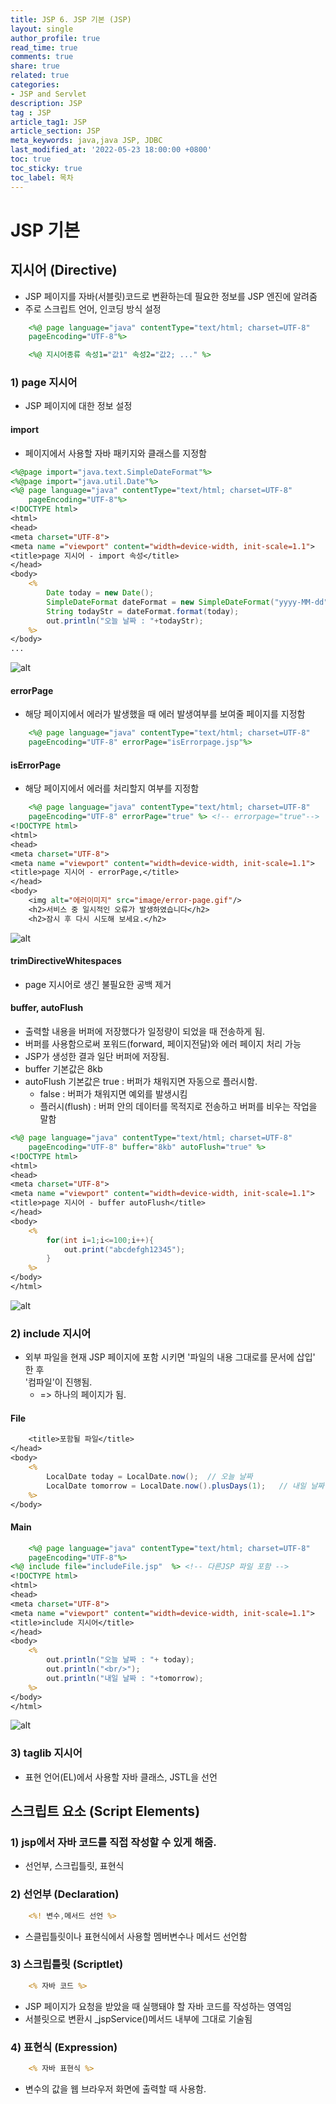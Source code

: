 ```yaml
---
title: JSP 6. JSP 기본 (JSP) 
layout: single
author_profile: true
read_time: true
comments: true
share: true
related: true
categories:
- JSP and Servlet
description: JSP
tag : JSP
article_tag1: JSP
article_section: JSP
meta_keywords: java,java JSP, JDBC
last_modified_at: '2022-05-23 18:00:00 +0800'
toc: true
toc_sticky: true
toc_label: 목차
---
```


JSP 기본
==========

## 지시어 (Directive)

* JSP 페이지를 자바(서블릿)코드로 변환하는데 필요한 정보를 JSP 엔진에 알려줌
* 주로 스크립트 언어, 인코딩 방식 설정

```jsp
    <%@ page language="java" contentType="text/html; charset=UTF-8"
    pageEncoding="UTF-8"%>

    <%@ 지시어종류 속성1="값1" 속성2="값2; ..." %>
```

### 1) page 지시어 

* JSP 페이지에 대한 정보 설정

#### import

* 페이지에서 사용할 자바 패키지와 클래스를 지정함

```jsp
<%@page import="java.text.SimpleDateFormat"%>
<%@page import="java.util.Date"%>
<%@ page language="java" contentType="text/html; charset=UTF-8"
    pageEncoding="UTF-8"%>
<!DOCTYPE html>
<html>
<head>
<meta charset="UTF-8">
<meta name ="viewport" content="width=device-width, init-scale=1.1">
<title>page 지시어 - import 속성</title>
</head>
<body>
	<%
		Date today = new Date();
		SimpleDateFormat dateFormat = new SimpleDateFormat("yyyy-MM-dd");
		String todayStr = dateFormat.format(today);
		out.println("오늘 날짜 : "+todayStr);
	%>	
</body>
...
```

![alt](/assets/images/post/jsp/22.png)

#### errorPage

* 해당 페이지에서 에러가 발생했을 때 에러 발생여부를 보여줄 페이지를 지정함

```jsp
    <%@ page language="java" contentType="text/html; charset=UTF-8"
    pageEncoding="UTF-8" errorPage="isErrorpage.jsp"%>
```

#### isErrorPage

* 해당 페이지에서 에러를 처리할지 여부를 지정함

```jsp
    <%@ page language="java" contentType="text/html; charset=UTF-8"
    pageEncoding="UTF-8" errorPage="true" %> <!-- errorpage="true"-->
<!DOCTYPE html>
<html>
<head>
<meta charset="UTF-8">
<meta name ="viewport" content="width=device-width, init-scale=1.1">
<title>page 지시어 - errorPage,</title>
</head>
<body>
	<img alt="에러이미지" src="image/error-page.gif"/>
	<h2>서비스 중 일시적인 오류가 발생하였습니다</h2>
	<h2>잠시 후 다시 시도해 보세요.</h2>
```

![alt](/assets/images/post/jsp/23.png)

#### trimDirectiveWhitespaces

* page 지시어로 생긴 불필요한 공백 제거

#### buffer, autoFlush

* 출력할 내용을 버퍼에 저장했다가 일정량이 되었을 때 전송하게 됨.
* 버퍼를 사용함으로써 포워드(forward, 페이지전달)와 에러 페이지 처리 가능
* JSP가 생성한 결과 일단 버퍼에 저장됨.
* buffer 기본값은 8kb 
* autoFlush 기본값은 true : 버퍼가 채워지면 자동으로 플러시함.
    - false : 버퍼가 채워지면 예외를 발생시킴
    - 플러시(flush) : 버퍼 안의 데이터를 목적지로 전송하고 버퍼를 비우는 작업을 말함

```jsp
<%@ page language="java" contentType="text/html; charset=UTF-8"
    pageEncoding="UTF-8" buffer="8kb" autoFlush="true" %>
<!DOCTYPE html>
<html>
<head>
<meta charset="UTF-8">
<meta name ="viewport" content="width=device-width, init-scale=1.1">
<title>page 지시어 - buffer autoFlush</title>
</head>
<body>
	<%
		for(int i=1;i<=100;i++){
			out.print("abcdefgh12345");
		}
	%>
</body>
</html>
```

![alt](/assets/images/post/jsp/24.png)

### 2) include 지시어 

* 외부 파일을 현재 JSP 페이지에 포함 시키면 '파일의 내용 그대로를 문서에 삽입' 한 후  
  '컴파일'이 진행됨.
    * => 하나의 페이지가 됨.
#### File

```jsp
    <title>포함될 파일</title>
</head>
<body>
	<%
		LocalDate today = LocalDate.now();	// 오늘 날짜
		LocalDate tomorrow = LocalDate.now().plusDays(1);	// 내일 날짜
	%>
</body>
```

#### Main

```jsp
    <%@ page language="java" contentType="text/html; charset=UTF-8"
    pageEncoding="UTF-8"%>
<%@ include file="includeFile.jsp"  %> <!-- 다른JSP 파일 포함 -->
<!DOCTYPE html>
<html>
<head>
<meta charset="UTF-8">
<meta name ="viewport" content="width=device-width, init-scale=1.1">
<title>include 지시어</title>
</head>
<body>
	<%
		out.println("오늘 날짜 : "+ today);
		out.println("<br/>");
		out.println("내일 날짜 : "+tomorrow);
	%>
</body>
</html>
```

![alt](/assets/images/post/jsp/25.png)

### 3) taglib 지시어 

* 표현 언어(EL)에서 사용할 자바 클래스, JSTL을 선언

## 스크립트 요소 (Script Elements)

### 1) jsp에서 자바 코드를 직접 작성할 수 있게 해줌.

* 선언부, 스크립틀릿, 표현식

### 2) 선언부 (Declaration)

```jsp
    <%! 변수,메서드 선언 %>
```

* 스클립틀릿이나 표현식에서 사용할 멤버변수나 메서드 선언함

### 3) 스크립틀릿 (Scriptlet)

```JSP
    <% 자바 코드 %>
```

* JSP 페이지가 요청을 받았을 때 실행돼야 할 자바 코드를 작성하는 영역임
* 서블릿으로 변환시 _jspService()메서드 내부에 그대로 기술됨

### 4) 표현식 (Expression)

```jsp
    <% 자바 표현식 %>
```

* 변수의 값을 웹 브라우저 화면에 출력할 때 사용함.